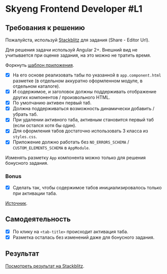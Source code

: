 # Skyeng Frontend Developer #L1

## Требования к решению
Пожалуйста, используй [Stackblitz] для задания (Share - Editor Url).

Для решения задачи используй Angular 2+.
Внешний вид не учитывается при оценке задания, на это можно не тратить время.

Форкнуть [шаблон приложения][app-template].
* [x] На его основе реализовать табы по указанной в `app.component.html` разметке
(в отдельном аккуратно оформленном модуле, в отдельном каталоге).
* [x] И содержимое, и заголовок должны поддерживать отображение других компонентов / произвольного HTML.
* [x] По умолчанию активен первый таб.
* [x] Должна поддерживаться возможность динамически добавить / убрать таб.
* [x] При удалении активного таба, активным становится первый таб (если остался хотя бы один).
* [x] Для оформления табов достаточно использовать 3 класса из `styles.css`.
* [x] Приложение должно работать без `NO_ERRORS_SCHEMA` / `CUSTOM_ELEMENTS_SCHEMA` в `AppModule`.

Изменять разметку `App` компонента можно только для решения бонусного задания.

### Bonus
* [x] Сделать так, чтобы содержимое табов инициализировалось только при активации таба.

[Источник][source].

## Самодеятельность
* [x] По клику на `<tab-title>` происходит активация таба.
* [x] Разметка осталась без изменений даже для бонусного задания.

## Результат
[Посмотреть результат на Stackblitz][Stackblitz-result].


[app-template]: https://stackblitz.com/edit/vim8-1-tabs-template?file=app%2Fapp.component.html
[source]: https://hackmd.io/@ui1a7-aTSlGyz-5IbnhhPw/Hkbe5Kw7E
[Stackblitz]: https://stackblitz.com/
[Stackblitz-result]: https://stackblitz.com/github/derfex/elaboration-angular-tabs/tree/stackblitz
